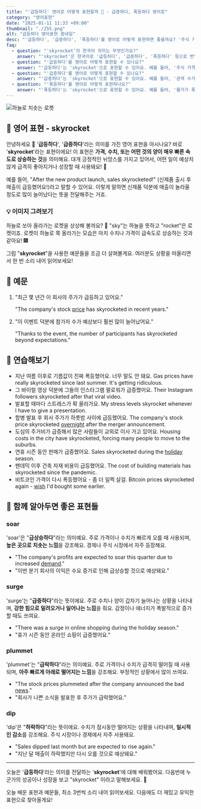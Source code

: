 ```yaml
---
title: "'급등하다' 영어로 어떻게 표현할까 🚀 - 급증하다, 폭등하다 영어로"
category: "영어표현"
date: "2025-01-11 11:33 +09:00"
thumbnail: "./255.png"
alt: "급등하다 영어표현 썸네일"
desc: "'급등하다', '급증하다', '폭등하다'를 영어로 어떻게 표현하면 좋을까요? '주식 가격이 급등했어', '관객 수가 급증했어', '물가가 폭등했어' 등을 영어로 표현하는 법을 배워봅시다. 다양한 예문을 통해서 연습하고 본인의 표현으로 만들어 보세요."
faq:
  - question: "'skyrocket'의 한국어 의미는 무엇인가요?"
    answer: "'skyrocket'은 한국어로 '급등하다', '급증하다', '폭등하다' 등으로 번역될 수 있어요. 주로 가격이나 수치가 매우 빠르게 증가할 때 사용해요."
  - question: "'급등하다'를 영어로 어떻게 표현할 수 있나요?"
    answer: "'급등하다'는 'skyrocket'으로 표현할 수 있어요. 예를 들어, '주식 가격이 급등했어'는 'The stock prices skyrocketed'로 말할 수 있어요."
  - question: "'급증하다'를 영어로 어떻게 표현할 수 있나요?"
    answer: "'급증하다'는 'skyrocket'으로 표현할 수 있어요. 예를 들어, '관객 수가 급증했어'는 'The number of viewers skyrocketed'로 말할 수 있어요."
  - question: "'폭등하다'를 영어로 어떻게 표현하나요?"
    answer: "'폭등하다'는 'skyrocket'으로 표현할 수 있어요. 예를 들어, '물가가 폭등했어'는 'The prices skyrocketed'로 표현할 수 있어요."
---
```


![하늘로 치솟는 로켓](./255-1.jpg)

## 🌟 영어 표현 - skyrocket

안녕하세요 👋 '**급등하다**', '**급증하다**'라는 의미를 가진 영어 표현을 아시나요? 바로 '**skyrocket**'라는 표현이에요! 이 표현은 **가격, 수치, 또는 어떤 것의 양이 매우 빠른 속도로 상승하는 것**을 의미해요. 대개 긍정적인 뉘앙스를 가지고 있어서, 어떤 일이 예상치 않게 급격히 좋아지거나 성장할 때 사용돼요! 🚀

예를 들어, "After the new product launch, sales skyrocketed!" (신제품 출시 후 매출이 급등했어요!)라고 말할 수 있어요. 이렇게 말하면 신제품 덕분에 매출이 놀라울 정도로 많이 늘어났다는 뜻을 전달해주는 거죠.

### 💡 이미지 그려보기

하늘로 쏘아 올라가는 로켓을 상상해 볼까요? 🚀 "sky"는 하늘을 뜻하고 "rocket"은 로켓이죠. 로켓이 하늘로 쭉 올라가는 모습은 마치 수치나 가격이 급속도로 상승하는 것과 같아요! 🎆

그럼 "**skyrocket**"을 사용한 예문들을 조금 더 살펴볼게요. 여러분도 상황을 떠올리면서 한 번 소리 내어 읽어보세요!

## 📖 예문

1. "최근 몇 년간 이 회사의 주가가 급등하고 있어요."

   "The company's stock [price](/blog/in-english/640.price/) has skyrocketed in recent years."

2. "이 이벤트 덕분에 참가자 수가 예상보다 훨씬 많이 늘어났어요."

   "Thanks to the event, the number of participants has skyrocketed beyond expectations."

## 💬 연습해보기

<ul data-interactive-list>
  <li data-interactive-item>
    <span data-toggler>지난 여름 이후로 기름값이 진짜 폭등했어요. 너무 말도 안 돼요.</span>
    <span data-answer>Gas prices have really skyrocketed since last summer. It's getting ridiculous.</span>
  </li>
  <li data-interactive-item>
    <span data-toggler>그 바이럴 영상 덕분에 그들의 인스타그램 팔로워가 급증했어요.</span>
    <span data-answer>Their Instagram followers skyrocketed after that viral video.</span>
  </li>
  <li data-interactive-item>
    <span data-toggler>발표할 때마다 스트레스가 확 올라가요.</span>
    <span data-answer>My stress levels skyrocket whenever I have to give a presentation.</span>
  </li>
  <li data-interactive-item>
    <span data-toggler>합병 발표 후 회사 주가가 하룻밤 사이에 급등했어요.</span>
    <span data-answer>The company's stock price skyrocketed <a href="/blog/in-english/134.overnight/">overnight</a> after the merger announcement.</span>
  </li>
  <li data-interactive-item>
    <span data-toggler>도심의 주거비가 급증해서 많은 사람들이 교외로 이사 가고 있어요.</span>
    <span data-answer>Housing costs in the city have skyrocketed, forcing many people to move to the suburbs.</span>
  </li>
  <li data-interactive-item>
    <span data-toggler>연휴 시즌 동안 판매가 급증했어요.</span>
    <span data-answer>Sales skyrocketed during the <a href="/blog/in-english/517.holiday/">holiday</a> season.</span>
  </li>
  <li data-interactive-item>
    <span data-toggler>팬데믹 이후 건축 자재 비용이 급등했어요.</span>
    <span data-answer>The cost of building materials has skyrocketed since the pandemic.</span>
  </li>
  <li data-interactive-item>
    <span data-toggler>비트코인 가격이 다시 폭등했어요 - 좀 더 일찍 살걸.</span>
    <span data-answer>Bitcoin prices skyrocketed again - <a href="/blog/in-english/118.i-wish/">wish</a> I'd bought some earlier.</span>
  </li>
</ul>

## 🤝 함께 알아두면 좋은 표현들

### soar

'soar'은 "**급상승하다**"라는 의미예요. 주로 가격이나 수치가 빠르게 오를 때 사용되며, **높은 곳으로 치솟는 느낌**을 강조해요. 경제나 주식 시장에서 자주 등장해요.

- "The company's profits are expected to soar this quarter due to increased [demand](/blog/in-english/639.demand/)."
- "이번 분기 회사의 이익은 수요 증가로 인해 급상승할 것으로 예상돼요."

### surge

'surge'는 "**급증하다**"라는 뜻이에요. 주로 수치나 양이 갑자기 늘어나는 상황을 나타내며, **강한 힘으로 밀려오거나 일어나는 느낌**을 줘요. 감정이나 에너지가 폭발적으로 증가할 때도 쓰여요.

- "There was a surge in online shopping during the holiday season."
- "휴가 시즌 동안 온라인 쇼핑이 급증했어요."

### plummet

'plummet'는 "**급락하다**"라는 의미예요. 주로 가격이나 수치가 급격히 떨어질 때 사용되며, **아주 빠르게 아래로 떨어지는 느낌**을 강조해요. 부정적인 상황에서 많이 쓰여요.

- "The stock prices plummeted after the company announced the bad [news](/blog/in-english/536.news/)."
- "회사가 나쁜 소식을 발표한 후 주가가 급락했어요."

### dip

'dip'은 "**하락하다**"라는 뜻이에요. 수치가 잠시동안 떨어지는 상황을 나타내며, **일시적인 감소**를 강조해요. 주식 시장이나 경제에서 자주 사용돼요.

- "Sales dipped last month but are expected to rise again."
- "지난 달 매출이 하락했지만 다시 오를 것으로 예상돼요."

---

오늘은 '**급등하다**'라는 의미를 전달하는 '**skyrocket**'에 대해 배워봤어요. 다음번에 누군가의 성공이나 성장을 보고 "skyrocket" 이라고 말해보세요. 🚀

오늘 배운 표현과 예문들, 최소 3번씩 소리 내어 읽어보세요. 다음에도 더 재밌고 유익한 표현으로 찾아올게요!
